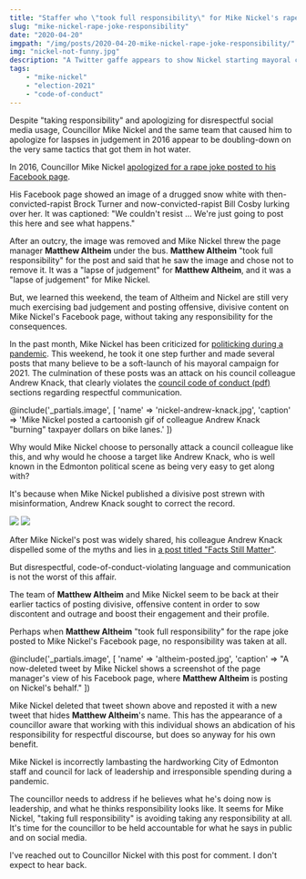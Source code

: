 ```yaml
---
title: "Staffer who \"took full responsibility\" for Mike Nickel's rape joke is still managing Mike Nickel's Facebook page"
slug: "mike-nickel-rape-joke-responsibility"
date: "2020-04-20"
imgpath: "/img/posts/2020-04-20-mike-nickel-rape-joke-responsibility/"
img: "nickel-not-funny.jpg"
description: "A Twitter gaffe appears to show Nickel starting mayoral campaign with high profile staffer, who he threw under the bus in 2016"
tags: 
    - "mike-nickel"
    - "election-2021"
    - "code-of-conduct"
---
```


Despite "taking responsibility" and apologizing for disrespectful social media usage, Councillor Mike Nickel and the same
team that caused him to apologize for laspses in judgement in 2016 appear to be doubling-down on the very same tactics that got them in hot water.

In 2016, Councillor Mike Nickel [apologized for a rape joke posted to his Facebook page](https://www.cbc.ca/news/canada/edmonton/rape-joke-on-facebook-leads-edmonton-group-to-shut-down-online-talk-show-1.3633234).

His Facebook page showed an image of a drugged snow white with then-convicted-rapist Brock Turner and now-convicted-rapist
Bill Cosby lurking over her. It was captioned: "We couldn't resist … We're just going to post this here and see what happens."

After an outcry, the image was removed and Mike Nickel threw the page manager **Matthew Altheim** under the bus. **Matthew Altheim**
"took full responsibility" for the post and said that he saw the image and chose not to remove it. It was a "lapse of judgement" for
**Matthew Altheim**, and it was a "lapse of judgement" for Mike Nickel.

But, we learned this weekend, the team of Altheim and Nickel are still very much exercising bad judgement and posting
offensive, divisive content on Mike Nickel's Facebook page, without taking any responsibility for the consequences.

In the past month, Mike Nickel has been criticized for [politicking during a pandemic](https://edmontonjournal.com/news/local-news/keith-gerein-why-is-mike-nickel-politicking-during-a-pandemic/).
This weekend, he took it one step further and made several posts that many believe to be a soft-launch of his mayoral campaign for 2021.
The culmination of these posts was an attack on his council colleague Andrew Knack, that clearly violates the [council code of conduct (pdf)](https://www.edmonton.ca/city_government/documents/Bylaws/C18483.pdf)
sections regarding respectful communication.

@include('_partials.image', [ 'name' => 'nickel-andrew-knack.jpg', 'caption' => 'Mike Nickel posted a cartoonish gif of colleague Andrew Knack "burning" taxpayer dollars on bike lanes.' ])

Why would Mike Nickel choose to personally attack a council colleague like this, and why would he choose a target like Andrew Knack,
who is well known in the Edmonton political scene as being very easy to get along with?

It's because when Mike Nickel published a divisive post strewn with misinformation, Andrew Knack sought to correct the record.

<div class="flex">
    <img src="/img/posts/2020-04-20-mike-nickel-rape-joke-responsibility/nickel-bike-lanes.jpg" style="max-width: 50%" />
    <img src="/img/posts/2020-04-20-mike-nickel-rape-joke-responsibility/nickel-bike-lanes-text.jpg" style="max-width: 50%" />
</div>

After Mike Nickel's post was widely shared, his colleague Andrew Knack dispelled some of the myths and lies in [a post titled "Facts Still Matter"](https://www.andrewknack.com/facts-still-matter/). 

But disrespectful, code-of-conduct-violating language and communication is not the worst of this affair.

The team of **Matthew Altheim** and Mike Nickel seem to be back at their earlier tactics of posting divisive, offensive content
in order to sow discontent and outrage and boost their engagement and their profile.

Perhaps when **Matthew Altheim** "took full responsibility" for the rape joke posted to Mike Nickel's Facebook page,
no responsibility was taken at all.

@include('_partials.image', [ 'name' => 'altheim-posted.jpg', 'caption' => "A now-deleted tweet by Mike Nickel shows a screenshot of the page manager's view of his Facebook page, where **Matthew Altheim** is posting on Nickel's behalf." ]) 

Mike Nickel deleted that tweet shown above and reposted it with a new tweet that hides **Matthew Altheim**'s name. This has the
appearance of a councillor aware that working with this individual shows an abdication of his responsibility for respectful
discourse, but does so anyway for his own benefit.

Mike Nickel is incorrectly lambasting the hardworking City of Edmonton staff and council for lack of leadership and irresponsible
spending during a pandemic.

The councillor needs to address if he believes what he's doing now is leadership, and what he thinks responsibility looks
like. It seems for Mike Nickel, "taking full responsibility" is avoiding taking any responsibility at all. It's time
for the councillor to be held accountable for what he says in public and on social media.

I've reached out to Councillor Nickel with this post for comment. I don't expect to hear back.




